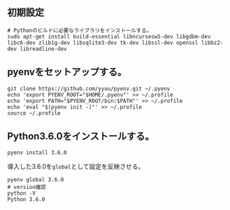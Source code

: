 ## 初期設定
```
# Pythonのビルドに必要なライブラリをインストールする。
sudo apt-get install build-essential libncursesw5-dev libgdbm-dev libc6-dev zlib1g-dev libsqlite3-dev tk-dev libssl-dev openssl libbz2-dev libreadline-dev

```

## pyenvをセットアップする。
```
git clone https://github.com/yyuu/pyenv.git ~/.pyenv
echo 'export PYENV_ROOT="$HOME/.pyenv"' >> ~/.profile
echo 'export PATH="$PYENV_ROOT/bin:$PATH"' >> ~/.profile
echo 'eval "$(pyenv init -)"' >> ~/.profile
source ~/.profile
```

## Python3.6.0をインストールする。
```
pyenv install 3.6.0
```
導入した3.6.0を`global`として設定を反映させる。
```
pyenv global 3.6.0
# version確認
python -V
Python 3.6.0
```
